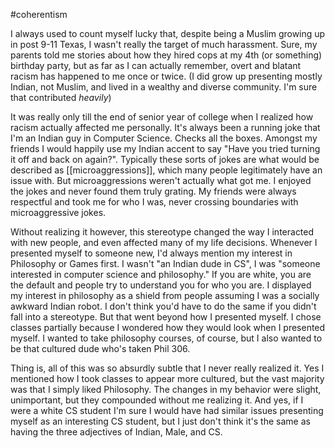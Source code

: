 #coherentism

I always used to count myself lucky that, despite being a Muslim growing up in post 9-11 Texas, I wasn't really the target of much harassment. Sure, my parents told me stories about how they hired cops at my 4th (or something) birthday party, but as far as I can actually remember, overt and blatant racism has happened to me once or twice. (I did grow up presenting mostly Indian, not Muslim, and lived in a wealthy and diverse community. I'm sure that contributed *heavily*) 

It was really only till the end of senior year of college when I realized how racism actually affected me personally. It's always been a running joke that I'm an Indian guy in Computer Science. Checks all the boxes. Amongst my friends I would happily use my Indian accent to say "Have you tried turning it off and back on again?". Typically these sorts of jokes are what would be described as [[microaggressions]], which many people legitimately have an issue with. But microaggressions weren't actually what got me. I enjoyed the jokes and never found them truly grating. My friends were always respectful and took me for who I was, never crossing boundaries with microaggressive jokes.

Without realizing it however, this stereotype changed the way I interacted with new people, and even affected many of my life decisions.  Whenever I presented myself to someone new, I'd always mention my interest in Philosophy or Games first. I wasn't "an Indian dude in CS", I was "someone interested in computer science and philosophy." If you are white, you are the default and people try to understand you for who you are. I displayed my interest in philosophy as a shield from people assuming I was a socially awkward Indian robot. I don't think you'd have to do the same if you didn't fall into a stereotype. But that went beyond how I presented myself. I chose classes partially because I wondered how they would look when I presented myself. I wanted to take philosophy courses, of course, but I also wanted to be that cultured dude who's taken Phil 306.

Thing is, all of this was so absurdly subtle that I never really realized it. Yes I mentioned how I took classes to appear more cultured, but the vast majority was that I simply liked Philosophy. The changes in my behavior were slight, unimportant, but they compounded without me realizing it. And yes, if I were a white CS student I'm sure I would have had similar issues presenting myself as an interesting CS student, but I just don't think it's the same as having the three adjectives of Indian, Male, and CS.
